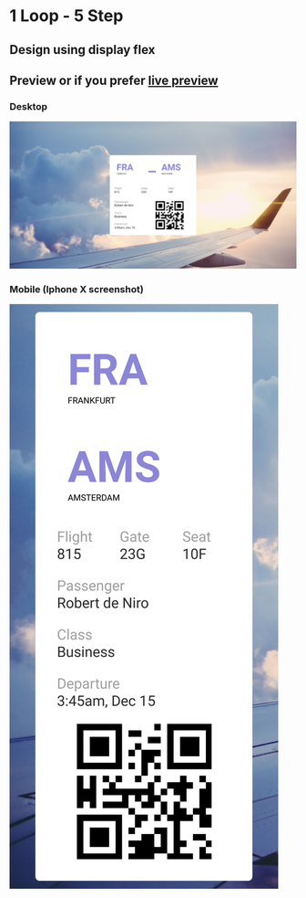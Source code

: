 # 1 Loop - 5 Step

## Design using display flex

## Preview or if you prefer [live preview](src/index.html)

### Desktop

![Desktop](src/img/desktop.png)

### Mobile (Iphone X screenshot)

![Mobile](src/img/mobile.png)